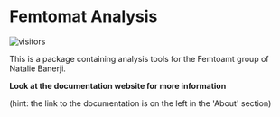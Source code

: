 # Femtomat Analysis
![visitors](https://visitor-badge.glitch.me/badge?page_id=https://github.com/GarethJMoore/Femtomat_Package)

This is a package containing analysis tools for the Femtoamt group of Natalie Banerji.

__Look at the documentation website for more information__

(hint: the link to the documentation is on the left in the 'About' section)
